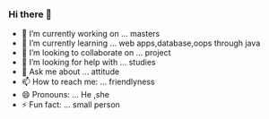 ### Hi there 👋


- 🔭 I’m currently working on ... masters
- 🌱 I’m currently learning ...   web apps,database,oops through java
- 👯 I’m looking to collaborate on ... project
- 🤔 I’m looking for help with ... studies
- 💬 Ask me about ...    attitude
- 📫 How to reach me: ... friendlyness
- 😄 Pronouns: ...  He ,she
- ⚡ Fun fact: ... small person
